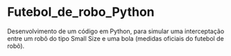 # Futebol_de_robo_Python

Desenvolvimento de um código em Python, para simular uma interceptação entre um robô do tipo Small Size e uma bola (medidas oficiais do futebol de robõ).